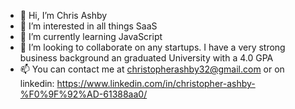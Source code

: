 - 👋 Hi, I’m Chris Ashby
- 👀 I’m interested in all things SaaS
- 🌱 I’m currently learning JavaScript
- 💞️ I’m looking to collaborate on any startups. I have a very strong business background an graduated University with a 4.0 GPA
- 📫 You can contact me at christopherashby32@gmail.com or on linkedin: https://www.linkedin.com/in/christopher-ashby-%F0%9F%92%AD-61388aa0/
